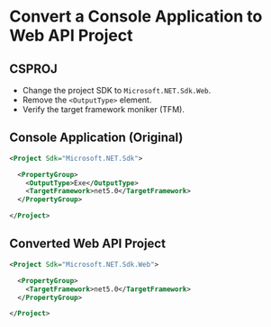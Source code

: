 # Convert a Console Application to Web API Project

## CSPROJ

- Change the project SDK to `Microsoft.NET.Sdk.Web`.
- Remove the `<OutputType>` element.
- Verify the target framework moniker (TFM).

## Console Application (Original)

```xml
<Project Sdk="Microsoft.NET.Sdk">

  <PropertyGroup>
    <OutputType>Exe</OutputType>
    <TargetFramework>net5.0</TargetFramework>
  </PropertyGroup>

</Project>
```

## Converted Web API Project

```xml
<Project Sdk="Microsoft.NET.Sdk.Web">

  <PropertyGroup>
    <TargetFramework>net5.0</TargetFramework>
  </PropertyGroup>

</Project>
```
